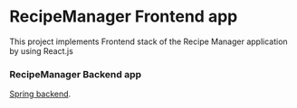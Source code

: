# RecipeManager Frontend app

This project implements Frontend stack of the Recipe Manager application by using React.js


### RecipeManager Backend app

[Spring backend](https://github.com/jiwoone/RecipeManagerAPI).
